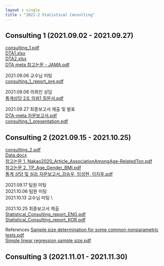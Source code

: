 ```yaml
---
layout : single
title : "2021-2 Statistical Consulting"
---
```


## Consulting 1 (2021.09.02 - 2021.09.27)

[consulting_1.pdf](https://github.com/dahye6709/dahye6709.github.io/files/7813177/consulting_1.pdf)\
[DTA1.xlsx](https://github.com/dahye6709/dahye6709.github.io/files/7813192/DTA1.xlsx)\
[DTA2.xlsx](https://github.com/dahye6709/dahye6709.github.io/files/7813193/DTA2.xlsx)\
[DTA meta 참고논문 - JAMA.pdf](https://github.com/dahye6709/dahye6709.github.io/files/7813178/DTA.meta.-.JAMA.pdf)

2021.09.06 교수님 미팅 \
[consulting_1_report_pre.pdf](https://github.com/dahye6709/dahye6709.github.io/files/7813181/consulting_1_report_pre.pdf)

2021.09.08 의뢰인 상담 \
[통계상담 2조 의뢰1 질문서.pdf](https://github.com/dahye6709/dahye6709.github.io/files/7813235/2.1.pdf)

2021.09.27 최종보고서 제출 및 발표 \
[DTA-meta 자문보고서.pdf](https://github.com/dahye6709/dahye6709.github.io/files/7813187/DTA-meta.pdf)\
[consulting_1_presentation.pdf](https://github.com/dahye6709/dahye6709.github.io/files/7813287/consulting_1_presentation.pdf)


## Consulting 2 (2021.09.15 - 2021.10.25)

[consulting_2.pdf](https://github.com/dahye6709/dahye6709.github.io/files/7813291/consulting_2.pdf)\
[Data.docx](https://github.com/dahye6709/dahye6709.github.io/files/7813292/Data.docx)\
[참고논문 1. Nakao2020_Article_AssociationAmongAge-RelatedTon.pdf](https://github.com/dahye6709/dahye6709.github.io/files/7813294/1.Nakao2020_Article_AssociationAmongAge-RelatedTon.pdf)\
[참고논문 2. TP_Age_Gender_BMI.pdf](https://github.com/dahye6709/dahye6709.github.io/files/7813295/4.TP_Age_Gender_BMI.pdf)\
[통계 상담 및 실습 자문보고서_강승우, 임성현, 이지후.pdf](https://github.com/dahye6709/dahye6709.github.io/files/7813301/_.pdf)

2021.09.17 팀원 미팅 \
2021.10.06 팀원 미팅 \
2021.10.13 교수님 미팅 \

2021.10.25 최종보고서 제출 \
[Statistical_Consulting_report_ENG.pdf](https://github.com/dahye6709/dahye6709.github.io/files/7813305/Statistical_Consulting_report_ENG.pdf)\
[Statistical_Consulting_report_KOR.pdf](https://github.com/dahye6709/dahye6709.github.io/files/7813306/Statistical_Consulting_report_KOR.pdf)

References
[Sample size determination for some common nonparametric tests.pdf](https://github.com/dahye6709/dahye6709.github.io/files/7813311/Sample.size.determination.for.some.common.nonparametric.tests.pdf)\
[Simple linear regression sample size.pdf](https://github.com/dahye6709/dahye6709.github.io/files/7813313/Simple.linear.regression.sample.size.pdf)


## Consulting 3 (2021.11.01 - 2021.11.30)


